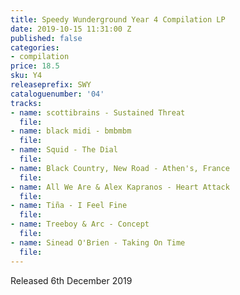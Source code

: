 ```yaml
---
title: Speedy Wunderground Year 4 Compilation LP
date: 2019-10-15 11:31:00 Z
published: false
categories:
- compilation
price: 18.5
sku: Y4
releaseprefix: SWY
cataloguenumber: '04'
tracks:
- name: scottibrains - Sustained Threat
  file: 
- name: black midi - bmbmbm
  file: 
- name: Squid - The Dial
  file: 
- name: Black Country, New Road - Athen's, France
  file: 
- name: All We Are & Alex Kapranos - Heart Attack
  file: 
- name: Tiña - I Feel Fine
  file: 
- name: Treeboy & Arc - Concept
  file: 
- name: Sinead O'Brien - Taking On Time
  file: 
---
```


Released 6th December 2019
